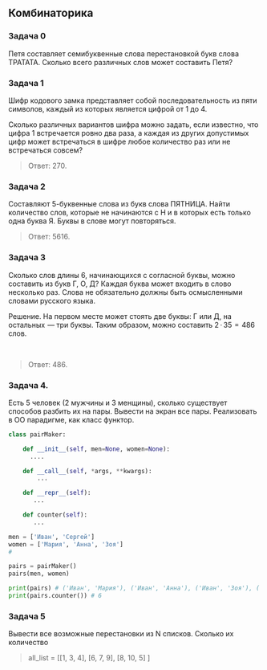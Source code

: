 ## Комбинаторика


### Задача 0

Петя составляет семибуквенные слова перестановкой букв слова ТРАТАТА. Сколько всего различных слов может составить Петя?


### Задача 1
Шифр кодового замка представляет собой последовательность из пяти символов, каждый из которых является цифрой от 1 до 4.

Сколько различных вариантов шифра можно задать, если известно, что цифра 1 встречается ровно два раза, а каждая из других допустимых цифр может встречаться в шифре любое количество раз или не встречаться совсем?

>Ответ: 270.

### Задача 2
Составляют 5-буквенные слова из букв слова ПЯТНИЦА. Найти количество слов, которые не начинаются с Н и в которых есть только одна буква Я. Буквы в слове могут повторяться.

> Ответ: 5616.


### Задача 3
Сколько слов длины 6, начинающихся с согласной буквы, можно составить из букв Г, О, Д? Каждая буква может входить в слово несколько раз. Слова не обязательно должны быть осмысленными словами русского языка.

Решение.
На первом месте может стоять две буквы: Г или Д, на остальных  — три буквы. Таким образом, можно составить 2 · 35  =  486 слов.

 
>Ответ: 486.

### Задача 4.
Есть 5 человек (2 мужчины и 3 менщины), сколько существует способов разбить их на пары. Вывести на экран все пары. Реализовать в ОО парадигме, как класс функтор.

```python
class pairMaker:

    def __init__(self, men=None, women=None):
      ....

    def __call__(self, *args, **kwargs):
        ...

    def __repr__(self):
       ...

    def counter(self):
       ...

men = ['Иван', 'Сергей']
women = ['Мария', 'Анна', 'Зоя']
#

pairs = pairMaker()
pairs(men, women)

print(pairs) # ('Иван', 'Мария'), ('Иван', 'Анна'), ('Иван', 'Зоя'), ('Сергей', 'Мария'), ('Сергей', 'Анна'), ('Сергей', 'Зоя')
print(pairs.counter()) # 6


```


### Задача 5

Вывести все возможные перестановки из N списков. Сколько их количество

>all_list = [[1, 3, 4], [6, 7, 9], [8, 10, 5] ]
